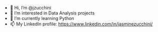 - 👋 Hi, I’m @jzucchini
- 👀 I’m interested in Data Analysis projects
- 🌱 I’m currently learning Python
- 📫 My LinkedIn profile: https://www.linkedin.com/in/jasminezucchini/

<!---
jzucchini/jzucchini is a ✨ special ✨ repository because its `README.md` (this file) appears on your GitHub profile.
You can click the Preview link to take a look at your changes.
--->
